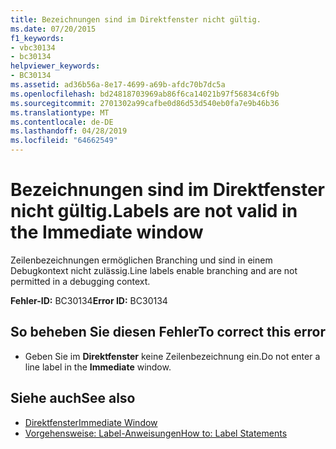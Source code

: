 ```yaml
---
title: Bezeichnungen sind im Direktfenster nicht gültig.
ms.date: 07/20/2015
f1_keywords:
- vbc30134
- bc30134
helpviewer_keywords:
- BC30134
ms.assetid: ad36b56a-8e17-4699-a69b-afdc70b7dc5a
ms.openlocfilehash: bd24818703969ab86f6ca14021b97f56834c6f9b
ms.sourcegitcommit: 2701302a99cafbe0d86d53d540eb0fa7e9b46b36
ms.translationtype: MT
ms.contentlocale: de-DE
ms.lasthandoff: 04/28/2019
ms.locfileid: "64662549"
---
```

# <a name="labels-are-not-valid-in-the-immediate-window"></a><span data-ttu-id="5b435-102">Bezeichnungen sind im Direktfenster nicht gültig.</span><span class="sxs-lookup"><span data-stu-id="5b435-102">Labels are not valid in the Immediate window</span></span>
<span data-ttu-id="5b435-103">Zeilenbezeichnungen ermöglichen Branching und sind in einem Debugkontext nicht zulässig.</span><span class="sxs-lookup"><span data-stu-id="5b435-103">Line labels enable branching and are not permitted in a debugging context.</span></span>  
  
 <span data-ttu-id="5b435-104">**Fehler-ID:** BC30134</span><span class="sxs-lookup"><span data-stu-id="5b435-104">**Error ID:** BC30134</span></span>  
  
## <a name="to-correct-this-error"></a><span data-ttu-id="5b435-105">So beheben Sie diesen Fehler</span><span class="sxs-lookup"><span data-stu-id="5b435-105">To correct this error</span></span>  
  
- <span data-ttu-id="5b435-106">Geben Sie im **Direktfenster** keine Zeilenbezeichnung ein.</span><span class="sxs-lookup"><span data-stu-id="5b435-106">Do not enter a line label in the **Immediate** window.</span></span>  
  
## <a name="see-also"></a><span data-ttu-id="5b435-107">Siehe auch</span><span class="sxs-lookup"><span data-stu-id="5b435-107">See also</span></span>

- [<span data-ttu-id="5b435-108">Direktfenster</span><span class="sxs-lookup"><span data-stu-id="5b435-108">Immediate Window</span></span>](/visualstudio/ide/reference/immediate-window)
- [<span data-ttu-id="5b435-109">Vorgehensweise: Label-Anweisungen</span><span class="sxs-lookup"><span data-stu-id="5b435-109">How to: Label Statements</span></span>](../../visual-basic/programming-guide/program-structure/how-to-label-statements.md)
